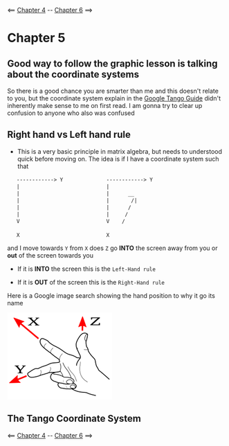 <== [Chapter 4](./Chapter_04.md) -- [Chapter 6](./Chapter_06.md) ==>


# Chapter 5

Good way to follow the graphic lesson is talking about the coordinate systems
--------

So there is a good chance you are smarter than me and this doesn't relate to you, but the coordinate system explain in the [Google Tango Guide](https://developers.google.com/tango/overview/coordinate-systems) didn't inherently make sense to me on first read. I am gonna try to clear up confusion to anyone who also was confused

## Right hand vs Left hand rule
* This is a very basic principle in matrix algebra, but needs to understood quick before moving on. The idea is if I have a coordinate system such that

```
   ------------> Y              ------------> Y
   |                            |
   |                            |      __ 
   |                            |       /|
   |                            |      /
   |                            |     /  
   V                            V    /
                                        
   X                            X
```

and I move towards `Y` from `X` does `Z` go **INTO** the screen away from you or **out** of the screen towards you

* If it is **INTO** the screen this is the `Left-Hand rule`

* If it is **OUT** of the screen this is the `Right-Hand rule`

Here is a Google image search showing the hand position to why it go its name

![Right Hand Rule image](../images/Chapter_05_IMG_001.png)

## The Tango Coordinate System

    
<== [Chapter 4](./Chapter_04.md) -- [Chapter 6](./Chapter_06.md) ==>